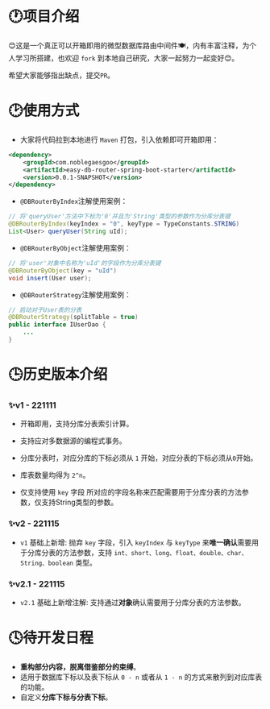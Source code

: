 

# 🕐项目介绍

😊这是一个真正可以开箱即用的微型数据库路由中间件🍽，内有丰富注释，为个人学习所搭建，也欢迎 `fork` 到本地自己研究，大家一起努力一起变好😊。

希望大家能够指出缺点，提交`PR`。



# 🕑使用方式

- 大家将代码拉到本地进行 `Maven` 打包，引入依赖即可开箱即用：

```xml
<dependency>
    <groupId>com.noblegaesgoo</groupId>
    <artifactId>easy-db-router-spring-boot-starter</artifactId>
    <version>0.0.1-SNAPSHOT</version>
</dependency>
```



- `@DBRouterByIndex`注解使用案例：

```java
// 将'queryUser'方法中下标为'0'并且为'String'类型的参数作为分库分表键
@DBRouterByIndex(keyIndex = "0", keyType = TypeConstants.STRING)
List<User> queryUser(String uId);
```



- `@DBRouterByObject`注解使用案例：

```java
// 将'user'对象中名称为'uId'的字段作为分库分表键
@DBRouterByObject(key = "uId")
void insert(User user);
```



- `@DBRouterStrategy`注解使用案例：

```java
// 启动对于User表的分表
@DBRouterStrategy(splitTable = true)
public interface IUserDao {
    ...
}
```



# 🕒历史版本介绍



### ✨v1 - 221111

- 开箱即用，支持分库分表索引计算。
- 支持应对多数据源的编程式事务。
- 分库分表时，对应分库的下标必须从 `1` 开始，对应分表的下标必须从`0`开始。
- 库表数量均得为 `2^n`。

- 仅支持使用 `key` 字段 所对应的字段名称来匹配需要用于分库分表的方法参数，仅支持String类型的参数。



### ✨v2 - 221115

- `v1` 基础上新增: 抛弃 `key` 字段，引入 `keyIndex` 与 `keyType` 来**唯一确认**需要用于分库分表的方法参数，支持 `int、short、long、float、double、char、String、boolean` 类型。



### ✨v2.1 - 221115

- `v2.1` 基础上新增注解: 支持通过**对象**确认需要用于分库分表的方法参数。



# 🕓待开发日程

- **重构部分内容，脱离借鉴部分的束缚**。
- 适用于数据库下标以及表下标从 `0 - n` 或者从 `1 - n` 的方式来散列到对应库表的功能。
- 自定义**分库下标与分表下标**。

